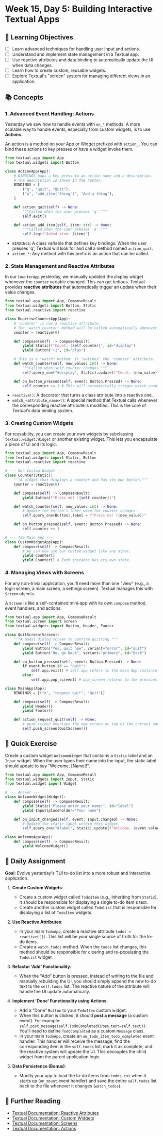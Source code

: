 # Week 15, Day 5: Building Interactive Textual Apps

## 🎯 Learning Objectives

- [ ] Learn advanced techniques for handling user input and actions.
- [ ] Understand and implement state management in a Textual app.
- [ ] Use reactive attributes and data binding to automatically update the UI when data changes.
- [ ] Learn how to create custom, reusable widgets.
- [ ] Explore Textual's "screen" system for managing different views in an application.

## 📚 Concepts

### 1. Advanced Event Handling: Actions

Yesterday we saw how to handle events with `on_*` methods. A more scalable way to handle events, especially from custom widgets, is to use **Actions**.

An action is a method on your App or Widget prefixed with `action_`. You can bind these actions to key presses or have a widget invoke them.

```python
from textual.app import App
from textual.widgets import Button

class ActionApp(App):
    # BINDINGS maps a key press to an action name and a description.
    # The description is shown in the Footer.
    BINDINGS = [
        ("q", "quit", "Quit"),
        ("a", "add_item('thing')", "Add a thing"),
    ]

    def action_quit(self) -> None:
        """Called when the user presses 'q'."""
        self.exit()

    def action_add_item(self, item: str) -> None:
        """Called when the user presses 'a'."""
        self.log(f"Added item: {item}")
```

- `BINDINGS`: A class variable that defines key bindings. When the user presses 'q', Textual will look for and call a method named `action_quit`.
- `action_*`: Any method with this prefix is an action that can be called.

### 2. State Management and Reactive Attributes

In our `CounterApp` yesterday, we manually updated the display widget whenever the `counter` variable changed. This can get tedious. Textual provides **reactive attributes** that automatically trigger an update when their value changes.

```python
from textual.app import App, ComposeResult
from textual.widgets import Button, Static
from textual.reactive import reactive

class ReactiveCounterApp(App):
    # 'counter' is now a reactive attribute.
    # The 'watch_counter' method will be called automatically whenever its value changes.
    counter = reactive(0)

    def compose(self) -> ComposeResult:
        yield Static(f"Count: {self.counter}", id="display")
        yield Button("+1", id="plus")

    # This is a "watch" method. It "watches" the 'counter' attribute.
    def watch_counter(self, new_value: int) -> None:
        """Called when self.counter changes."""
        self.query_one("#display", Static).update(f"Count: {new_value}")

    def on_button_pressed(self, event: Button.Pressed) -> None:
        self.counter += 1 # This will automatically trigger watch_counter!
```

- `reactive()`: A decorator that turns a class attribute into a reactive one.
- `watch_<attribute_name>()`: A special method that Textual calls whenever the corresponding reactive attribute is modified. This is the core of Textual's data binding system.

### 3. Creating Custom Widgets

For reusability, you can create your own widgets by subclassing `textual.widget.Widget` or another existing widget. This lets you encapsulate a piece of UI and its logic.

```python
from textual.app import App, ComposeResult
from textual.widgets import Static, Button
from textual.reactive import reactive

# --- Our Custom Widget ---
class Counter(Static):
    """A widget that displays a counter and has its own button."""
    counter = reactive(0)

    def compose(self) -> ComposeResult:
        yield Button(f"Press me! ({self.counter})")

    def watch_counter(self, new_value: int) -> None:
        # Update the button's label when the counter changes.
        self.query_one(Button).label = f"Press me! ({new_value})"

    def on_button_pressed(self, event: Button.Pressed) -> None:
        self.counter += 1

# --- The Main App ---
class CustomWidgetApp(App):
    def compose(self) -> ComposeResult:
        # We can now use our custom widget like any other.
        yield Counter()
        yield Counter() # Each instance has its own state.
```

### 4. Managing Views with Screens

For any non-trivial application, you'll need more than one "view" (e.g., a login screen, a main screen, a settings screen). Textual manages this with `Screen` objects.

A `Screen` is like a self-contained mini-app with its own `compose` method, event handlers, and actions.

```python
from textual.app import App, ComposeResult
from textual.screen import Screen
from textual.widgets import Button, Header, Footer

class QuitScreen(Screen):
    """A modal dialog screen to confirm quitting."""
    def compose(self) -> ComposeResult:
        yield Button("Yes, quit now", variant="error", id="quit")
        yield Button("No, go back", variant="primary", id="back")

    def on_button_pressed(self, event: Button.Pressed) -> None:
        if event.button.id == "quit":
            self.app.exit() # self.app refers to the main App instance
        else:
            self.app.pop_screen() # pop_screen returns to the previous screen

class MainApp(App):
    BINDINGS = [("q", "request_quit", "Quit")]

    def compose(self) -> ComposeResult:
        yield Header()
        yield Footer()

    def action_request_quit(self) -> None:
        # push_screen overlays the new screen on top of the current one.
        self.push_screen(QuitScreen())
```

## 🔹 Quick Exercise

Create a custom widget `WelcomeWidget` that contains a `Static` label and an `Input` widget. When the user types their name into the input, the static label should update to say "Welcome, [Name]!".

```python
from textual.app import App, ComposeResult
from textual.widgets import Input, Static
from textual.widget import Widget

# --- Answer ---
class WelcomeWidget(Widget):
    def compose(self) -> ComposeResult:
        yield Static("Please enter your name:", id="label")
        yield Input(placeholder="Your name")

    def on_input_changed(self, event: Input.Changed) -> None:
        # Update the static label within this widget.
        self.query_one("#label", Static).update(f"Welcome, {event.value}!")

class WelcomeApp(App):
    def compose(self) -> ComposeResult:
        yield WelcomeWidget()
```

## 📝 Daily Assignment

**Goal**: Evolve yesterday's TUI to-do list into a more robust and interactive application.

1.  **Create Custom Widgets**:

    - Create a custom widget called `TodoItem` (e.g., inheriting from `Static`). It should be responsible for displaying a single to-do item's text.
    - Create another custom widget called `TodoList` that is responsible for displaying a list of `TodoItem` widgets.

2.  **Use Reactive Attributes**:

    - In your main `TodoApp`, create a reactive attribute `todos = reactive([])`. This list will be your single source of truth for the to-do items.
    - Create a `watch_todos` method. When the `todos` list changes, this method should be responsible for clearing and re-populating the `TodoList` widget.

3.  **Refactor 'Add' Functionality**:

    - When the "Add" button is pressed, instead of writing to the file and manually rebuilding the UI, you should simply append the new to-do text to the `self.todos` list. The reactive nature of the attribute will handle the UI update automatically.

4.  **Implement 'Done' Functionality using Actions**:

    - Add a "Done" `Button` to your `TodoItem` custom widget.
    - When this button is clicked, it should **post a message** (a custom event). For example: `self.post_message(self.TodoCompleted(item_text=self.text))`. You'll need to define `TodoCompleted` as a custom `Message` class.
    - In your main `TodoApp`, create an `on_todo_item_todo_completed` event handler. This handler will receive the message, find the corresponding item in the `self.todos` list, mark it as complete, and the reactive system will update the UI. This decouples the child widget from the parent application logic.

5.  **Data Persistence (Bonus)**:
    - Modify your app to load the to-do items from `todos.txt` when it starts up (`on_mount` event handler) and save the entire `self.todos` list back to the file whenever it changes (`watch_todos`).

## 📖 Further Reading

- [Textual Documentation: Reactive Attributes](https://textual.textualize.io/guide/reactivity/)
- [Textual Documentation: Custom Widgets](https://textual.textualize.io/guide/widgets/#custom-widgets)
- [Textual Documentation: Screens](https://textual.textualize.io/guide/screens/)
- [Textual Documentation: Actions](https://textual.textualize.io/guide/actions/)
